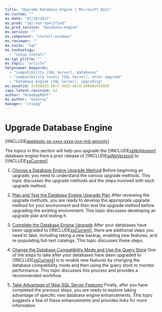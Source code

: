 ```yaml
---
title: "Upgrade Database Engine | Microsoft Docs"
ms.custom: ""
ms.date: "07/18/2017"
ms.prod: "sql-non-specified"
ms.prod_service: "database-engine"
ms.service: ""
ms.component: "install-windows"
ms.reviewer: ""
ms.suite: "sql"
ms.technology: 
  - "setup-install"
ms.tgt_pltfrm: ""
ms.topic: "article"
helpviewer_keywords: 
  - "compatibility [SQL Server], databases"
  - "compatibility levels [SQL Server], after upgrade"
  - "Database Engine [SQL Server], upgrading"
ms.assetid: 3c036813-36cf-4415-a0c9-248d0a433859
caps.latest.revision: 62
author: "MikeRayMSFT"
ms.author: "mikeray"
manager: "craigg"
---
```

# Upgrade Database Engine

[!INCLUDE[appliesto-ss-xxxx-xxxx-xxx-md-winonly](../../includes/appliesto-ss-xxxx-xxxx-xxx-md-winonly.md)]
  
  The topics in this section will help you upgrade the [!INCLUDE[ssNoVersion](../../includes/ssnoversion-md.md)] database engine from a prior release of [!INCLUDE[ssNoVersion](../../includes/ssnoversion-md.md)] to [!INCLUDE[ssCurrent](../../includes/sscurrent-md.md)].  
  
1.  [Choose a Database Engine Upgrade Method](../../database-engine/install-windows/choose-a-database-engine-upgrade-method.md) Before beginning an upgrade, you need to understand the various upgrade methods. This topic discusses the upgrade methods and the steps involved with each upgrade method.  
  
2.  [Plan and Test the Database Engine Upgrade Plan](../../database-engine/install-windows/plan-and-test-the-database-engine-upgrade-plan.md) After reviewing the upgrade methods, you are ready to develop the appropriate upgrade method for your environment and then test the upgrade method before upgrading the existing environment. This topic discusses developing an upgrade plan and testing it.  
  
3.  [Complete the Database Engine Upgrade](../../database-engine/install-windows/complete-the-database-engine-upgrade.md) After your databases have been upgraded to [!INCLUDE[ssCurrent](../../includes/sscurrent-md.md)], there are additional steps you need to take, including taking a new backup, enabling new features, and re-populating full-text catalogs. This topic discusses these steps.  
  
4.  [Change the Database Compatibility Mode and Use the Query Store](../../database-engine/install-windows/change-the-database-compatibility-mode-and-use-the-query-store.md) One of the steps to take after your databases have been upgraded to [!INCLUDE[ssCurrent](../../includes/sscurrent-md.md)] is to enable new features by changing the database compatibility mode and then using the query store to monitor performance. This topic discusses this process and provides a recommended workflow.  
  
5.  [Take Advantage of New SQL Server Features](http://www.microsoft.com/sql-server/sql-server-2017) Finally, after you have completed the previous steps, you are ready to explore taking advantage of specific new database engine enhancements. This topic suggests a few of these enhancements and provides links for more information.  
  
  
